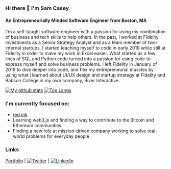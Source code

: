 ### Hi there 👋 I'm Sam Casey
#### An Entrepreneurially Minded Software Engineer from Boston, MA

I'm a self-taught software engineer with a passion for using my combination of business and tech skills to help others. In the past, I worked at Fidelity Investments as a Senior Strategy Analyst and as a team member of two-internal startups. I started teaching myself to code in early 2019 while still at Fidelity in order to make my work in Excel easier. What started as a few lines of SQL and Python code turned into a passion for using code to express myself and solve business problems. I left Fidelity in January of 2019 to dive deeper into code, and flex my entrepreneurial muscles by using what I learned about UI/UX design and startup strategy at Fidelity and Babson College in my own company, River Interactive.



[![My github stats](https://github-readme-stats.vercel.app/api?username=samuel-casey)](https://github.com/anuraghazra/github-readme-stats)
[![Top Langs](https://github-readme-stats.vercel.app/api/top-langs/?username=samuel-casey&layout=compact&hide=html,jupyternotebook)](https://github.com/anuraghazra/github-readme-stats)


### I'm currently focused on:
- [red ink](https://red-ink-writing.com)
- Learning web3.js and finding a way to contribute to the Bitcoin and Ethereum communities
- Finding a new role at mission-driven company working to solve real-world problems for everyday people 

### Links
[Portfolio](https://samcasey.info) | [![Twitter][1.2]](https://twitter.com/_samcasey) | [![LinkedIn][2.2]](https://www.linkedin.com/in/sam-casey1/)

[1.2]: http://i.imgur.com/wWzX9uB.png (twitter icon without padding)
[2.2]: https://raw.githubusercontent.com/MartinHeinz/MartinHeinz/master/linkedin-3-16.png (LinkedIn icon without padding)

<!--
**samuel-casey/samuel-casey** is a ✨ _special_ ✨ repository because its `README.md` (this file) appears on your GitHub profile.


-->
